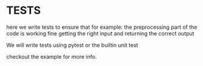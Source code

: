 # TESTS

here we write tests to ensure that for example:
the preprocessing part of the code is working fine
getting the right input and returning the correct output

We will write tests using pytest or the builtin unit test

checkout the example for more info.

